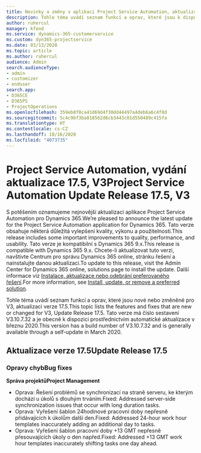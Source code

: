 ```yaml
---
title: Novinky a změny v aplikaci Project Service Automation, aktualizace verze 17.5, oprava hotfix, V3
description: Tohle téma uvádí seznam funkcí a oprav, které jsou k dispozici v Project Service Automation, aktualizace verze 17.5, V3.
author: ruhercul
manager: kfend
ms.service: dynamics-365-customerservice
ms.custom: dyn365-projectservice
ms.date: 03/13/2020
ms.topic: article
ms.author: ruhercul
audience: Admin
search.audienceType:
- admin
- customizer
- enduser
search.app:
- D365CE
- D365PS
- ProjectOperations
ms.openlocfilehash: 359eb8f8ca41d69d4f30dd44497a4deb6a6c4f8d
ms.sourcegitcommit: 5c4c9bf3ba018562d6cb3443c01d550489c415fa
ms.translationtype: HT
ms.contentlocale: cs-CZ
ms.lasthandoff: 10/16/2020
ms.locfileid: "4073735"
---
```

# <a name="project-service-automation-update-release-175-v3"></a><span data-ttu-id="0f585-103">Project Service Automation, vydání aktualizace 17.5, V3</span><span class="sxs-lookup"><span data-stu-id="0f585-103">Project Service Automation Update Release 17.5, V3</span></span>

<span data-ttu-id="0f585-104">S potěšením oznamujeme nejnovější aktualizaci aplikace Project Service Automation pro Dynamics 365.</span><span class="sxs-lookup"><span data-stu-id="0f585-104">We’re pleased to announce the latest update for the Project Service Automation application for Dynamics 365.</span></span> <span data-ttu-id="0f585-105">Tato verze obsahuje některá důležitá vylepšení kvality, výkonu a použitelnosti.</span><span class="sxs-lookup"><span data-stu-id="0f585-105">This release includes some important improvements to quality, performance, and usability.</span></span>  <span data-ttu-id="0f585-106">Tato verze je kompatibilní s Dynamics 365 9.x.</span><span class="sxs-lookup"><span data-stu-id="0f585-106">This release is compatible with Dynamics 365 9.x.</span></span> <span data-ttu-id="0f585-107">Chcete-li aktualizovat tuto verzi, navštivte Centrum pro správu Dynamics 365 online, stránku řešení a nainstalujte danou aktualizaci.</span><span class="sxs-lookup"><span data-stu-id="0f585-107">To update to this release, visit the Admin Center for Dynamics 365 online, solutions page to install the update.</span></span> <span data-ttu-id="0f585-108">Další informace viz [Instalace, aktualizace nebo odebrání preferovaného řešení](https://docs.microsoft.com/power-platform/admin/install-remove-preferred-solution).</span><span class="sxs-lookup"><span data-stu-id="0f585-108">For more information, see [Install, update, or remove a preferred solution](https://docs.microsoft.com/power-platform/admin/install-remove-preferred-solution).</span></span>

<span data-ttu-id="0f585-109">Tohle téma uvádí seznam funkcí a oprav, které jsou nové nebo změněné pro V3, aktualizaci verze 17.5.</span><span class="sxs-lookup"><span data-stu-id="0f585-109">This topic lists the features and fixes that are new or changed for V3, Update Release 17.5.</span></span> <span data-ttu-id="0f585-110">Tato verze má číslo sestavení V3.10.7.32 a je obecně k dispozici prostřednictvím automatické aktualizace v březnu 2020.</span><span class="sxs-lookup"><span data-stu-id="0f585-110">This version has a build number of V3.10.7.32 and is generally available through a self-update in March 2020.</span></span>


## <a name="update-release-175"></a><span data-ttu-id="0f585-111">Aktualizace verze 17.5</span><span class="sxs-lookup"><span data-stu-id="0f585-111">Update Release 17.5</span></span>

### <a name="bug-fixes"></a><span data-ttu-id="0f585-112">Opravy chyb</span><span class="sxs-lookup"><span data-stu-id="0f585-112">Bug fixes</span></span>


<span data-ttu-id="0f585-113">**Správa projektů**</span><span class="sxs-lookup"><span data-stu-id="0f585-113">**Project Management**</span></span>

- <span data-ttu-id="0f585-114">Oprava: Řešení problémů se synchronizací na straně serveru, ke kterým dochází u úkolů s dlouhým trváním.</span><span class="sxs-lookup"><span data-stu-id="0f585-114">Fixed: Addressed server-side synchronization issues that occur with long duration tasks.</span></span>
- <span data-ttu-id="0f585-115">Oprava: Vyřešení šablon 24hodinové pracovní doby nepřesně přidávajících k úkolům další den.</span><span class="sxs-lookup"><span data-stu-id="0f585-115">Fixed: Addressed 24-hour work hour templates inaccurately adding an additional day to tasks.</span></span>
- <span data-ttu-id="0f585-116">Oprava: Vyřešení šablon pracovní doby +13 GMT nepřesně přesouvajících úkoly o den napřed.</span><span class="sxs-lookup"><span data-stu-id="0f585-116">Fixed: Addressed +13 GMT work hour templates inaccurately shifting tasks one day ahead.</span></span>

